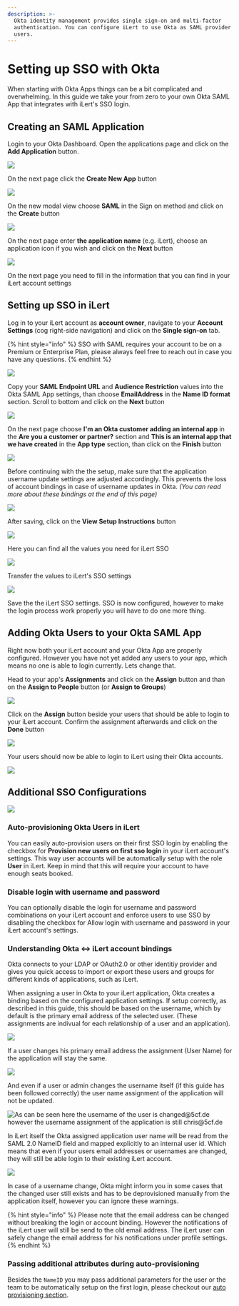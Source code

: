 ```yaml
---
description: >-
  Okta identity management provides single sign-on and multi-factor
  authentication. You can configure iLert to use Okta as SAML provider for your
  users.
---
```


# Setting up SSO with Okta

When starting with Okta Apps things can be a bit complicated and overwhelming. In this guide we take your from zero to your own Okta SAML App that integrates with iLert's SSO login.

## Creating an SAML Application

Login to your Okta Dashboard. Open the applications page and click on the **Add Application** button.

![](../../.gitbook/assets/okta1.png)

On the next page click the **Create New App** button

![](../../.gitbook/assets/okta2.png)

On the new modal view choose **SAML** in the Sign on method and click on the **Create** button

![](../../.gitbook/assets/okta3.png)

On the next page enter **the application name** (e.g. iLert), choose an application icon if you wish and click on the **Next** button

![](../../.gitbook/assets/okta4.png)

On the next page you need to fill in the information that you can find in your iLert account settings

## Setting up SSO in iLert

Log in to your iLert account as **account owner**, navigate to your **Account Settings** (cog right-side navigation) and click on the **Single sign-on** tab.

{% hint style="info" %}
SSO with SAML requires your account to be on a Premium or Enterprise Plan, please always feel free to reach out in case you have any questions.
{% endhint %}

![](../../.gitbook/assets/iLert.png)

Copy your **SAML Endpoint URL** and **Audience Restriction** values into the Okta SAML App settings, than choose **EmailAddress** in the **Name ID format** section. Scroll to bottom and click on the **Next** button

![](../../.gitbook/assets/okta7.png)

On the next page choose **I'm an Okta customer adding an internal app** in the **Are you a customer or partner?** section and **This is an internal app that we have created** in the **App type** section, than click on the **Finish** button

![](../../.gitbook/assets/okta8.png)

Before continuing with the the setup, make sure that the application username update settings are adjusted accordingly. This prevents the loss of account bindings in case of username updates in Okta. _(You can read more about these bindings at the end of this page)_

![](<../../.gitbook/assets/Screenshot 2020-08-17 at 15.07.14.png>)

After saving, click on the **View Setup Instructions** button

![](../../.gitbook/assets/okta9.png)

Here you can find all the values you need for iLert SSO

![](../../.gitbook/assets/okta10.png)

Transfer the values to iLert's SSO settings

![](../../.gitbook/assets/okta11.png)

Save the the iLert SSO settings. SSO is now configured, however to make the login process work properly you will have to do one more thing.

## Adding Okta Users to your Okta SAML App

Right now both your iLert account and your Okta App are properly configured. However you have not yet added any users to your app, which means no one is able to login currently. Lets change that.

Head to your app's **Assignments** and click on the **Assign** button and than on the **Assign to People** button (or **Assign to Groups**)

![](../../.gitbook/assets/okta12.png)

Click on the **Assign** button beside your users that should be able to login to your iLert account. Confirm the assignment afterwards and click on the **Done** button

![](../../.gitbook/assets/okta13.png)

Your users should now be able to login to iLert using their Okta accounts.

![](<../../.gitbook/assets/Screenshot 2020-06-17 at 13.55.33.png>)

## Additional SSO Configurations

![](<../../.gitbook/assets/Screenshot 2020-06-17 at 13.58.03.png>)

### Auto-provisioning Okta Users in iLert

You can easily auto-provision users on their first SSO login by enabling the checkbox for **Provision new users on first sso login** in your iLert account's settings. This way user accounts will be automatically setup with the role **User** in iLert. Keep in mind that this will require your account to have enough seats booked.

### Disable login with username and password

You can optionally disable the login for username and password combinations on your iLert account and enforce users to use SSO by disabling the checkbox for Allow login with username and password in your iLert account's settings.

### Understanding Okta <-> iLert account bindings

Okta connects to your LDAP or OAuth2.0 or other identitiy provider and gives you quick access to import or export these users and groups for different kinds of applications, such as iLert.

When assigning a user in Okta to your iLert application, Okta creates a binding based on the configured application settings. If setup correctly, as described in this guide, this should be based on the username, which by default is the primary email address of the selected user. (These assignments are indivual for each relationship of a user and an application).

![](<../../.gitbook/assets/Screenshot 2020-08-17 at 15.00.54.png>)

If a user changes his primary email address the assignment (User Name) for the application will stay the same.

![](<../../.gitbook/assets/Screenshot 2020-08-17 at 14.57.25.png>)

And even if a user or admin changes the username itself (if this guide has been followed correctly) the user name assignment of the application will not be updated.

![As can be seen here the username of the user is changed@5cf.de however the username assignment of the application is still chris@5cf.de](<../../.gitbook/assets/Screenshot 2020-08-17 at 15.00.49.png>)

In iLert itself the Okta assigned application user name will be read from the SAML 2.0 NameID field and mapped explicitly to an internal user id. Which means that even if your users email addresses or usernames are changed, they will still be able login to their existing iLert account.

![](<../../.gitbook/assets/Screenshot 2020-08-17 at 15.04.20.png>)

In case of a username change, Okta might inform you in some cases that the changed user still exists and has to be deprovisioned manually from the application itself, however you can ignore these warnings.

{% hint style="info" %}
Please note that the email address can be changed without breaking the login or account binding. However the notifications of the iLert user will still be send to the old email address. The iLert user can safely change the email address for his notifications under profile settings.
{% endhint %}

### Passing additional attributes during auto-provisioning

Besides the `NameID` you may pass additional parameters for the user or the team to be automatically setup on the first login, please checkout our [auto provisioning section](auto-provisioning-users-and-teams.md).
